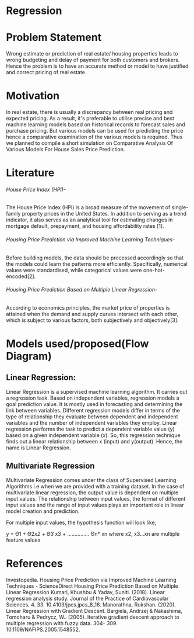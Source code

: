 # Regression
# Problem Statement
Wrong estimate or prediction of real estate/ housing properties leads to wrong budgeting and delay of payment for both customers and brokers. Hence the problem is to have an accurate method or model to have justified and correct pricing of real estate.
# Motivation
In real estate, there is usually a discrepancy between real pricing and expected pricing. As a result, it's preferable to utilise precise and best machine learning models based on historical records to forecast sales and purchase pricing. But various models can be used for predicting the price hence a comparative examination of the various models is required. Thus we planned to compile a short simulation on Comparative Analysis Of Various Models For House Sales Price  Prediction.
# Literature
###### House Price Index (HPI)-
The House Price Index (HPI) is a broad measure of the movement of single-family property prices in the United States. In addition to serving as a trend indicator, it also serves as an analytical tool for estimating changes in mortgage default, prepayment, and housing affordability rates [1].
###### Housing Price Prediction via Improved Machine Learning Techniques-
Before building models, the data should be processed accordingly so that the models could learn the patterns more efficiently. Specifically, numerical values were standardised, while categorical values were one-hot-encoded[2].
###### Housing Price Prediction Based on Multiple Linear Regression-
According to economics principles, the market price of properties is attained when the demand and supply curves intersect with each other, which is subject to various factors, both subjectively and objectively[3]. 


# Models used/proposed(Flow Diagram)

## Linear Regression:

Linear Regression is a supervised machine learning algorithm. It carries out a regression task. Based on independent variables, regression models a goal prediction value. It is mostly used in forecasting and determining the link between variables. Different regression models differ in terms of the type of relationship they evaluate between dependent and independent variables and the number of independent variables they employ.
Linear regression performs the task to predict a dependent variable value (y) based on a given independent variable (x). So, this regression technique finds out a linear relationship between x (input) and y(output). Hence, the name is Linear Regression. 

## Multivariate Regression
Multivariate Regression comes under the class of Supervised Learning Algorithms i.e when we are provided with a training dataset. In the case of multivariate linear regression, the output value is dependent on multiple input values. The relationship between input values, the format of different input values and the range of input values plays an important role in linear model creation and prediction.

For multiple input values, the hypothesis function will look like,

 y = Θ1 + Θ2*x2  + Θ3* x3 + …………… Θn* xn
where x2, x3...xn  are multiple feature values

# References
Investopedia.
Housing Price Prediction via Improved Machine Learning Techniques - ScienceDirect 
Housing Price Prediction Based on Multiple Linear Regression 
Kumari, Khushbu & Yadav, Suniti. (2018). Linear regression analysis study. Journal of the Practice of Cardiovascular Sciences. 4. 33. 10.4103/jpcs.jpcs_8_18. 
Manorathna, Rukshan. (2020). Linear Regression with Gradient Descent. 
Bargiela, Andrzej & Nakashima, Tomoharu & Pedrycz, W.. (2005). Iterative gradient descent approach to multiple regression with fuzzy data. 304- 309. 10.1109/NAFIPS.2005.1548552. 



			

   	
